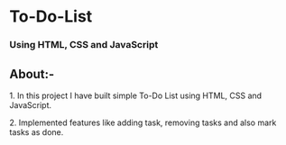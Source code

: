 # To-Do-List
<h3>Using HTML, CSS and JavaScript</h3>
<h2>About:-</h2>
<p>1. In this project I have built simple To-Do List using HTML, CSS and JavaScript.</p>
<p>2. Implemented features like adding task, removing tasks and also mark tasks as done.</p>
